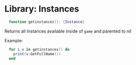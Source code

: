 # Library: Instances

```lua
  function getinstances(): {Instance}
```

Returns all Instances available inside of `game` and parented to nil

Example:
```lua
  for i,v in getinstances() do
    print(v:GetFullName())
  end
```
